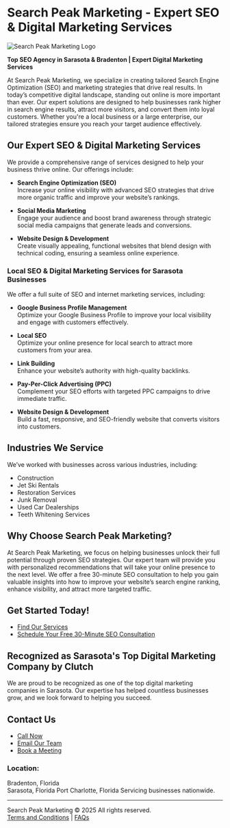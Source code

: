 # Search Peak Marketing - Expert SEO & Digital Marketing Services

![Search Peak Marketing Logo](https://searchpeakmarketing.com/uploads/medium/f16de1d5b1c60b0890b8cf44bf1faf68_medium-1000x601.png)

**Top SEO Agency in Sarasota & Bradenton | Expert Digital Marketing Services**

At Search Peak Marketing, we specialize in creating tailored Search Engine Optimization (SEO) and marketing strategies that drive real results. In today’s competitive digital landscape, standing out online is more important than ever. Our expert solutions are designed to help businesses rank higher in search engine results, attract more visitors, and convert them into loyal customers. Whether you're a local business or a large enterprise, our tailored strategies ensure you reach your target audience effectively.

## Our Expert SEO & Digital Marketing Services

We provide a comprehensive range of services designed to help your business thrive online. Our offerings include:

- **Search Engine Optimization (SEO)**  
  Increase your online visibility with advanced SEO strategies that drive more organic traffic and improve your website’s rankings.

- **Social Media Marketing**  
  Engage your audience and boost brand awareness through strategic social media campaigns that generate leads and conversions.

- **Website Design & Development**  
  Create visually appealing, functional websites that blend design with technical coding, ensuring a seamless online experience.

### Local SEO & Digital Marketing Services for Sarasota Businesses

We offer a full suite of SEO and internet marketing services, including:

- **Google Business Profile Management**  
  Optimize your Google Business Profile to improve your local visibility and engage with customers effectively.
  
- **Local SEO**  
  Optimize your online presence for local search to attract more customers from your area.
  
- **Link Building**  
  Enhance your website’s authority with high-quality backlinks.
  
- **Pay-Per-Click Advertising (PPC)**  
  Complement your SEO efforts with targeted PPC campaigns to drive immediate traffic.

- **Website Design & Development**  
  Build a fast, responsive, and SEO-friendly website that converts visitors into customers.

## Industries We Service

We’ve worked with businesses across various industries, including:

- Construction
- Jet Ski Rentals
- Restoration Services
- Junk Removal
- Used Car Dealerships
- Teeth Whitening Services

## Why Choose Search Peak Marketing?

At Search Peak Marketing, we focus on helping businesses unlock their full potential through proven SEO strategies. Our expert team will provide you with personalized recommendations that will take your online presence to the next level. We offer a free 30-minute SEO consultation to help you gain valuable insights into how to improve your website’s search engine ranking, enhance visibility, and attract more targeted traffic.

## Get Started Today!

- [Find Our Services](https://searchpeakmarketing.com/services/)
- [Schedule Your Free 30-Minute SEO Consultation](https://meeting.searchpeakmarketing.com/)

## Recognized as Sarasota's Top Digital Marketing Company by Clutch

We are proud to be recognized as one of the top digital marketing companies in Sarasota. Our expertise has helped countless businesses grow, and we look forward to helping you succeed.

## Contact Us

- [Call Now](tel:9417254646)
- [Email Our Team](mailto:sarasota@searchpeakmarketing.com)
- [Book a Meeting](https://meeting.searchpeakmarketing.com/)

### Location:

Bradenton, Florida  
Sarasota, Florida
Port Charlotte, Florida
Servicing businesses nationwide.

---

Search Peak Marketing © 2025 All rights reserved.  
[Terms and Conditions](https://searchpeakmarketing.com/terms) | [FAQs](https://searchpeakmarketing.com/faqs)  
